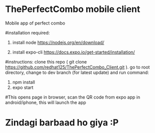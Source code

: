 # ThePerfectCombo mobile client
Mobile app of perfect combo



#installation required:

1. install node
https://nodejs.org/en/download/

2. install expo-cli
https://docs.expo.io/get-started/installation/

#instructions:
clone this repo ( git clone https://github.com/redhat125/ThePerfectCombo_Client.git ). go to root directory, change to dev branch (for latest update) and run command:
1. npm install
2. expo start

#This opens page in browser, scan the QR code from expo app in android/iphone, this will launch the app


# Zindagi barbaad ho giya :P



